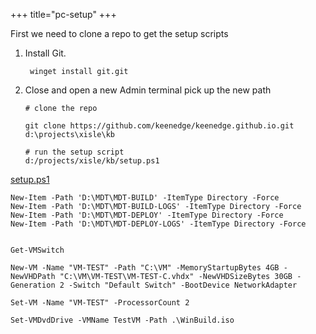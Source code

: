 +++
title="pc-setup"
+++

First we need to clone a repo to get the setup scripts

1. Install Git.


        winget install git.git


2. Close  and open a new Admin terminal pick up the new path

    ```` 
    # clone the repo

    git clone https://github.com/keenedge/keenedge.github.io.git d:\projects\xisle\kb
    
    # run the setup script
    d:/projects/xisle/kb/setup.ps1

[setup.ps1](/code/pc-setup/setup.ps1)


    New-Item -Path 'D:\MDT\MDT-BUILD' -ItemType Directory -Force
    New-Item -Path 'D:\MDT\MDT-BUILD-LOGS' -ItemType Directory -Force
    New-Item -Path 'D:\MDT\MDT-DEPLOY' -ItemType Directory -Force
    New-Item -Path 'D:\MDT\MDT-DEPLOY-LOGS' -ItemType Directory -Force


    Get-VMSwitch

    New-VM -Name "VM-TEST" -Path "C:\VM" -MemoryStartupBytes 4GB -NewVHDPath "C:\VM\VM-TEST\VM-TEST-C.vhdx" -NewVHDSizeBytes 30GB -Generation 2 -Switch "Default Switch" -BootDevice NetworkAdapter

    Set-VM -Name "VM-TEST" -ProcessorCount 2

    Set-VMDvdDrive -VMName TestVM -Path .\WinBuild.iso

    
